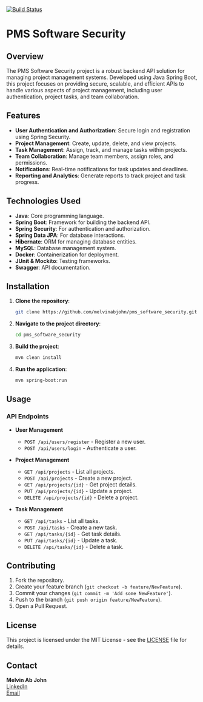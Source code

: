
[![Build Status](https://dev.azure.com/mabrahamjohn/pms%20-Devops%20Agile/_apis/build/status%2Fmelvinabjohn.pms_software_security?branchName=main)](https://dev.azure.com/mabrahamjohn/pms%20-Devops%20Agile/_build/latest?definitionId=2&branchName=main)


# PMS Software Security

## Overview
The PMS Software Security project is a robust backend API solution for managing project management systems. Developed using Java Spring Boot, this project focuses on providing secure, scalable, and efficient APIs to handle various aspects of project management, including user authentication, project tasks, and team collaboration.

## Features
- **User Authentication and Authorization**: Secure login and registration using Spring Security.
- **Project Management**: Create, update, delete, and view projects.
- **Task Management**: Assign, track, and manage tasks within projects.
- **Team Collaboration**: Manage team members, assign roles, and permissions.
- **Notifications**: Real-time notifications for task updates and deadlines.
- **Reporting and Analytics**: Generate reports to track project and task progress.

## Technologies Used
- **Java**: Core programming language.
- **Spring Boot**: Framework for building the backend API.
- **Spring Security**: For authentication and authorization.
- **Spring Data JPA**: For database interactions.
- **Hibernate**: ORM for managing database entities.
- **MySQL**: Database management system.
- **Docker**: Containerization for deployment.
- **JUnit & Mockito**: Testing frameworks.
- **Swagger**: API documentation.

## Installation
1. **Clone the repository**:
   ```bash
   git clone https://github.com/melvinabjohn/pms_software_security.git
   ```
2. **Navigate to the project directory**:
   ```bash
   cd pms_software_security
   ```
3. **Build the project**:
   ```bash
   mvn clean install
   ```
4. **Run the application**:
   ```bash
   mvn spring-boot:run
   ```

## Usage

### API Endpoints

- **User Management**
  - `POST /api/users/register` - Register a new user.
  - `POST /api/users/login` - Authenticate a user.

- **Project Management**
  - `GET /api/projects` - List all projects.
  - `POST /api/projects` - Create a new project.
  - `GET /api/projects/{id}` - Get project details.
  - `PUT /api/projects/{id}` - Update a project.
  - `DELETE /api/projects/{id}` - Delete a project.

- **Task Management**
  - `GET /api/tasks` - List all tasks.
  - `POST /api/tasks` - Create a new task.
  - `GET /api/tasks/{id}` - Get task details.
  - `PUT /api/tasks/{id}` - Update a task.
  - `DELETE /api/tasks/{id}` - Delete a task.

## Contributing
1. Fork the repository.
2. Create your feature branch (`git checkout -b feature/NewFeature`).
3. Commit your changes (`git commit -m 'Add some NewFeature'`).
4. Push to the branch (`git push origin feature/NewFeature`).
5. Open a Pull Request.

## License
This project is licensed under the MIT License - see the [LICENSE](LICENSE) file for details.

## Contact
**Melvin Ab John**  
[LinkedIn](https://www.linkedin.com/in/melvinjohnabraham/)  
[Email](mailto:melvinabjohn@gmail.com)
